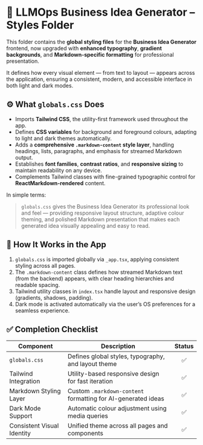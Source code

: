 # 🎨 LLMOps Business Idea Generator – Styles Folder

This folder contains the **global styling files** for the **Business Idea Generator** frontend, now upgraded with **enhanced typography**, **gradient backgrounds**, and **Markdown-specific formatting** for professional presentation.

It defines how every visual element — from text to layout — appears across the application, ensuring a consistent, modern, and accessible interface in both light and dark modes.

## ⚙️ What `globals.css` Does

* Imports **Tailwind CSS**, the utility-first framework used throughout the app.
* Defines **CSS variables** for background and foreground colours, adapting to light and dark themes automatically.
* Adds a **comprehensive `.markdown-content` style layer**, handling headings, lists, paragraphs, and emphasis for streamed Markdown output.
* Establishes **font families**, **contrast ratios**, and **responsive sizing** to maintain readability on any device.
* Complements Tailwind classes with fine-grained typographic control for **ReactMarkdown-rendered** content.

In simple terms:

> `globals.css` gives the Business Idea Generator its professional look and feel — providing responsive layout structure, adaptive colour theming, and polished Markdown presentation that makes each generated idea visually appealing and easy to read.

## 🧩 How It Works in the App

1. `globals.css` is imported globally via `_app.tsx`, applying consistent styling across all pages.
2. The `.markdown-content` class defines how streamed Markdown text (from the backend) appears, with clear heading hierarchies and readable spacing.
3. Tailwind utility classes in `index.tsx` handle layout and responsive design (gradients, shadows, padding).
4. Dark mode is activated automatically via the user’s OS preferences for a seamless experience.

## ✅ Completion Checklist

| Component                  | Description                                                  | Status |
| -------------------------- | ------------------------------------------------------------ | :----: |
| `globals.css`              | Defines global styles, typography, and layout theme          |    ✅   |
| Tailwind Integration       | Utility-based responsive design for fast iteration           |    ✅   |
| Markdown Styling Layer     | Custom `.markdown-content` formatting for AI-generated ideas |    ✅   |
| Dark Mode Support          | Automatic colour adjustment using media queries              |    ✅   |
| Consistent Visual Identity | Unified theme across all pages and components                |    ✅   |